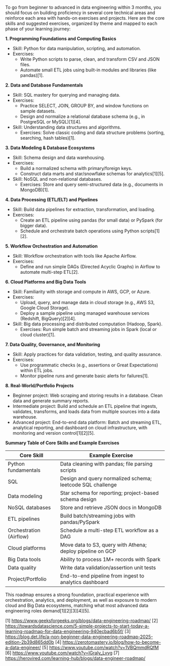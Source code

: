 To go from beginner to advanced in data engineering within 3 months, you should focus on building proficiency in several core technical areas and reinforce each area with hands-on exercises and projects. Here are the core skills and suggested exercises, organized by theme and mapped to each phase of your learning journey:

**1. Programming Foundations and Computing Basics**
- Skill: Python for data manipulation, scripting, and automation.
- Exercises: 
  - Write Python scripts to parse, clean, and transform CSV and JSON files.
  - Automate small ETL jobs using built-in modules and libraries (like pandas)[1].

**2. Data and Database Fundamentals**
- Skill: SQL mastery for querying and managing data.
- Exercises:
  - Practice SELECT, JOIN, GROUP BY, and window functions on sample datasets.
  - Design and normalize a relational database schema (e.g., in PostgreSQL or MySQL)[1][4].
- Skill: Understanding data structures and algorithms.
  - Exercises: Solve classic coding and data structure problems (sorting, searching, hash tables)[1].

**3. Data Modeling & Database Ecosystems**
- Skill: Schema design and data warehousing.
- Exercises:
  - Build a normalized schema with primary/foreign keys.
  - Construct data marts and star/snowflake schemas for analytics[1][5].
- Skill: NoSQL and non-relational databases.
  - Exercises: Store and query semi-structured data (e.g., documents in MongoDB)[1].

**4. Data Processing (ETL/ELT) and Pipelines**
- Skill: Build data pipelines for extraction, transformation, and loading.
- Exercises:
  - Create an ETL pipeline using pandas (for small data) or PySpark (for bigger data).
  - Schedule and orchestrate batch operations using Python scripts[1][2].

**5. Workflow Orchestration and Automation**
- Skill: Workflow orchestration with tools like Apache Airflow.
- Exercises:
  - Define and run simple DAGs (Directed Acyclic Graphs) in Airflow to automate multi-step ETL[2].

**6. Cloud Platforms and Big Data Tools**
- Skill: Familiarity with storage and compute in AWS, GCP, or Azure.
- Exercises:
  - Upload, query, and manage data in cloud storage (e.g., AWS S3, Google Cloud Storage).
  - Deploy a sample pipeline using managed warehouse services (Redshift, BigQuery)[2][4].
- Skill: Big data processing and distributed computation (Hadoop, Spark).
  - Exercises: Run simple batch and streaming jobs in Spark (local or cloud cluster)[1].

**7. Data Quality, Governance, and Monitoring**
- Skill: Apply practices for data validation, testing, and quality assurance.
- Exercises:
  - Use programmatic checks (e.g., assertions or Great Expectations) within ETL jobs.
  - Monitor pipeline runs and generate basic alerts for failures[1].

**8. Real-World/Portfolio Projects**
- Beginner project: Web scraping and storing results in a database. Clean data and generate summary reports.
- Intermediate project: Build and schedule an ETL pipeline that ingests, validates, transforms, and loads data from multiple sources into a data warehouse.
- Advanced project: End-to-end data platform: Batch and streaming ETL, analytical reporting, and dashboard on cloud infrastructure, with monitoring and version control[1][2][5].

**Summary Table of Core Skills and Example Exercises**

| Core Skill               | Example Exercise                                                 |
|--------------------------|-----------------------------------------------------------------|
| Python fundamentals      | Data cleaning with pandas; file parsing scripts                 |
| SQL                      | Design and query normalized schema; leetcode SQL challenge      |
| Data modeling            | Star schema for reporting; project-based schema design          |
| NoSQL databases          | Store and retrieve JSON docs in MongoDB                         |
| ETL pipelines            | Build batch/streaming jobs with pandas/PySpark                  |
| Orchestration (Airflow)  | Schedule a multi-step ETL workflow as a DAG                     |
| Cloud platforms          | Move data to S3, query with Athena; deploy pipeline on GCP      |
| Big Data tools           | Ability to process 1M+ records with Spark                       |
| Data quality             | Write data validation/assertion unit tests                      |
| Project/Portfolio        | End-to-end pipeline from ingest to analytics dashboard          |

This roadmap ensures a strong foundation, practical experience with orchestration, analytics, and deployment, as well as exposure to modern cloud and Big Data ecosystems, matching what most advanced data engineering roles demand[1][2][3][4][5].

[1] https://www.geeksforgeeks.org/blogs/data-engineering-roadmap/
[2] https://towardsdatascience.com/5-simple-projects-to-start-today-a-learning-roadmap-for-data-engineering-940ecbad6b5f/
[3] https://blog.det.life/a-non-beginner-data-engineering-roadmap-2025-edition-2b39d865dd0b
[4] https://zerotomastery.io/blog/how-to-become-a-data-engineer/
[5] https://www.youtube.com/watch?v=1VBQmmdRQfM
[6] https://www.youtube.com/watch?v=IGraly_Lvvg
[7] https://herovired.com/learning-hub/blogs/data-engineer-roadmap/